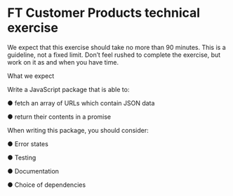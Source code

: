 # FT Customer Products technical exercise

We expect that this exercise should take no more than 90 minutes. This is a guideline, not a fixed limit. Don’t feel rushed to complete the exercise, but work on it as and when you have time.

What we expect

Write a JavaScript package that is able to:

● fetch an array of URLs which contain JSON data

● return their contents in a promise

When writing this package, you should consider:

● Error states

● Testing

● Documentation

● Choice of dependencies
